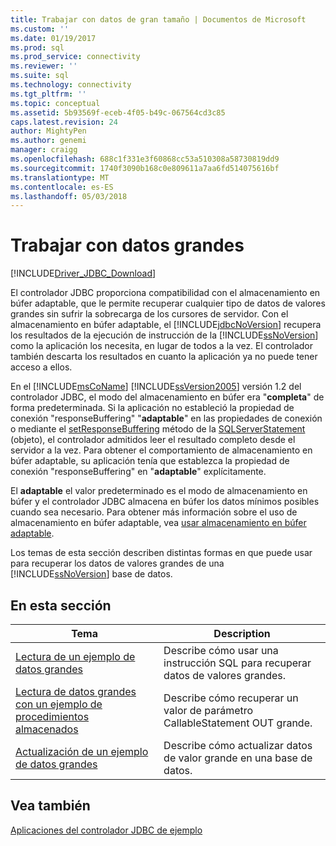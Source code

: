 ```yaml
---
title: Trabajar con datos de gran tamaño | Documentos de Microsoft
ms.custom: ''
ms.date: 01/19/2017
ms.prod: sql
ms.prod_service: connectivity
ms.reviewer: ''
ms.suite: sql
ms.technology: connectivity
ms.tgt_pltfrm: ''
ms.topic: conceptual
ms.assetid: 5b93569f-eceb-4f05-b49c-067564cd3c85
caps.latest.revision: 24
author: MightyPen
ms.author: genemi
manager: craigg
ms.openlocfilehash: 688c1f331e3f60868cc53a510308a58730819dd9
ms.sourcegitcommit: 1740f3090b168c0e809611a7aa6fd514075616bf
ms.translationtype: MT
ms.contentlocale: es-ES
ms.lasthandoff: 05/03/2018
---
```

# <a name="working-with-large-data"></a>Trabajar con datos grandes
[!INCLUDE[Driver_JDBC_Download](../../includes/driver_jdbc_download.md)]

  El controlador JDBC proporciona compatibilidad con el almacenamiento en búfer adaptable, que le permite recuperar cualquier tipo de datos de valores grandes sin sufrir la sobrecarga de los cursores de servidor. Con el almacenamiento en búfer adaptable, el [!INCLUDE[jdbcNoVersion](../../includes/jdbcnoversion_md.md)] recupera los resultados de la ejecución de instrucción de la [!INCLUDE[ssNoVersion](../../includes/ssnoversion_md.md)] como la aplicación los necesita, en lugar de todos a la vez. El controlador también descarta los resultados en cuanto la aplicación ya no puede tener acceso a ellos.  
  
 En el [!INCLUDE[msCoName](../../includes/msconame_md.md)] [!INCLUDE[ssVersion2005](../../includes/ssversion2005_md.md)] versión 1.2 del controlador JDBC, el modo del almacenamiento en búfer era "**completa**" de forma predeterminada. Si la aplicación no estableció la propiedad de conexión "responseBuffering" "**adaptable**" en las propiedades de conexión o mediante el [setResponseBuffering](../../connect/jdbc/reference/setresponsebuffering-method-sqlserverstatement.md) método de la [ SQLServerStatement](../../connect/jdbc/reference/sqlserverstatement-class.md) (objeto), el controlador admitidos leer el resultado completo desde el servidor a la vez. Para obtener el comportamiento de almacenamiento en búfer adaptable, su aplicación tenía que establezca la propiedad de conexión "responseBuffering" en "**adaptable**" explícitamente.  
  
 El **adaptable** el valor predeterminado es el modo de almacenamiento en búfer y el controlador JDBC almacena en búfer los datos mínimos posibles cuando sea necesario. Para obtener más información sobre el uso de almacenamiento en búfer adaptable, vea [usar almacenamiento en búfer adaptable](../../connect/jdbc/using-adaptive-buffering.md).  
  
 Los temas de esta sección describen distintas formas en que puede usar para recuperar los datos de valores grandes de una [!INCLUDE[ssNoVersion](../../includes/ssnoversion_md.md)] base de datos.  
  
## <a name="in-this-section"></a>En esta sección  
  
|Tema|Description|  
|-----------|-----------------|  
|[Lectura de un ejemplo de datos grandes](../../connect/jdbc/reading-large-data-sample.md)|Describe cómo usar una instrucción SQL para recuperar datos de valores grandes.|  
|[Lectura de datos grandes con un ejemplo de procedimientos almacenados](../../connect/jdbc/reading-large-data-with-stored-procedures-sample.md)|Describe cómo recuperar un valor de parámetro CallableStatement OUT grande.|  
|[Actualización de un ejemplo de datos grandes](../../connect/jdbc/updating-large-data-sample.md)|Describe cómo actualizar datos de valor grande en una base de datos.|  
  
## <a name="see-also"></a>Vea también  
 [Aplicaciones del controlador JDBC de ejemplo](../../connect/jdbc/sample-jdbc-driver-applications.md)  
  
  
